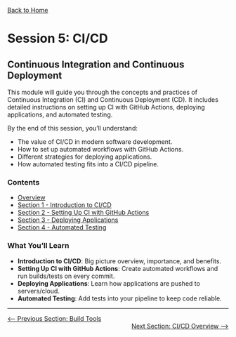 [Back to Home](../README.md)

# Session 5: CI/CD

## Continuous Integration and Continuous Deployment

This module will guide you through the concepts and practices of Continuous Integration (CI) and Continuous Deployment (CD). It includes detailed instructions on setting up CI with GitHub Actions, deploying applications, and automated testing.

By the end of this session, you’ll understand:  
- The value of CI/CD in modern software development.  
- How to set up automated workflows with GitHub Actions.  
- Different strategies for deploying applications.  
- How automated testing fits into a CI/CD pipeline.

### Contents
- [Overview](introduction.md)
- [Section 1 - Introduction to CI/CD](introduction-to-ci-cd.md)
- [Section 2 - Setting Up CI with GitHub Actions](setting-up-ci-with-github-actions.md)
- [Section 3 - Deploying Applications](deploying-applications.md)
- [Section 4 - Automated Testing](automated-testing.md)

### What You’ll Learn  

- **Introduction to CI/CD**: Big picture overview, importance, and benefits.  
- **Setting Up CI with GitHub Actions**: Create automated workflows and run builds/tests on every commit.  
- **Deploying Applications**: Learn how applications are pushed to servers/cloud.  
- **Automated Testing**: Add tests into your pipeline to keep code reliable. 

---

<div style="width: 100%">
<a href='../4-development-environment/build-tools.md'><-- Previous Section: Build Tools</a>
<div align="right"><a href='overview.md'> Next Section: CI/CD Overview --></a></div>
</div>
